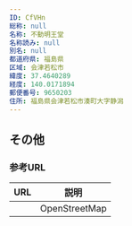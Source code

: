 ```yaml
---
ID: CfVHn
総称: null
名称: 不動明王堂
名称読み: null
別名: null
都道府県: 福島県
区域: 会津若松市
緯度: 37.4640289
経度: 140.0171894
郵便番号: 9650203
住所: 福島県会津若松市湊町大字静潟
---
```


## その他

### 参考URL

| URL | 説明          |
| --- | ------------- |
|     | OpenStreetMap |
